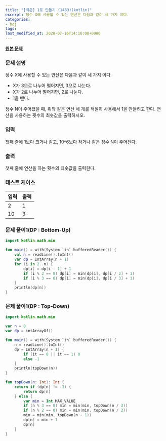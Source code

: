 ```yaml
---
title: "[백준] 1로 만들기 (1463)(kotlin)"
excerpt: 정수 X에 사용할 수 있는 연산은 다음과 같이 세 가지 이다.
categories:
- boj
tags:
last_modified_at: 2020-07-16T14:10:00+0900
---
```


**[원본 문제](https://www.acmicpc.net/problem/1463)**

### 문제 설명

정수 X에 사용할 수 있는 연산은 다음과 같이 세 가지 이다.

  * X가 3으로 나누어 떨어지면, 3으로 나눈다.
  * X가 2로 나누어 떨어지면, 2로 나눈다.
  * 1을 뺀다.

정수 N이 주어졌을 때, 위와 같은 연산 세 개를 적절히 사용해서 1을 만들려고 한다. 연산을 사용하는 횟수의 최솟값을 출력하시오.

### 입력

첫째 줄에 1보다 크거나 같고, 10^6보다 작거나 같은 정수 N이 주어진다.

### 출력

첫째 줄에 연산을 하는 횟수의 최솟값을 출력한다.

### 테스트 케이스

|입력|출력|
|-----|-----|
|2|1|
|10|3|

### 문제 풀이1(DP : Bottom-Up)

```kotlin
import kotlin.math.min

fun main() = with(System.`in`.bufferedReader()) {
    val n = readLine().toInt()
    var dp = IntArray(n + 1)
    for (i in 2..n) {
        dp[i] = dp[i - 1] + 1
        if (i % 2 == 0) dp[i] = min(dp[i], dp[i / 2] + 1)
        if (i % 3 == 0) dp[i] = min(dp[i], dp[i / 3] + 1)
    }
    println(dp[n])
}
```

### 문제 풀이1(DP : Top-Down)

```kotlin
import kotlin.math.min

var n = 0
var dp = intArrayOf()

fun main() = with(System.`in`.bufferedReader()) {
    n = readLine().toInt()
    dp = IntArray(n + 1) {
        if (it == 0 || it == 1) 0
        else -1
    }
    println(topDown(n))
}

fun topDown(n: Int): Int {
    return if (dp[n] != -1) {
        return dp[n]
    } else {
        var min = Int.MAX_VALUE
        if (n % 3 == 0) min = min(min, topDown(n / 3))
        if (n % 2 == 0) min = min(min, topDown(n / 2))
        min = min(min, topDown(n - 1))
        dp[n] = min + 1
        dp[n]
    }
}
```
